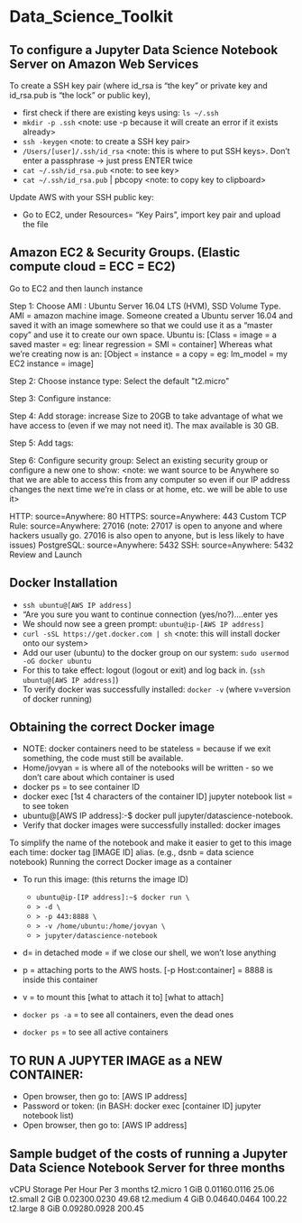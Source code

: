 # Data_Science_Toolkit

## To configure a Jupyter Data Science Notebook Server on Amazon Web Services

To create a SSH key pair (where id_rsa is “the key” or private key and id_rsa.pub is “the lock” or public key),
* first check if there are existing keys using: `ls ~/.ssh`
* `mkdir -p .ssh` <note: use -p because it will create an error if it exists already>
* `ssh -keygen` <note: to create a SSH key pair>
* `/Users/[user]/.ssh/id_rsa` <note: this is where to put SSH keys>. Don’t enter a passphrase -> just press ENTER twice
* `cat ~/.ssh/id_rsa.pub` <note: to see key>
* `cat ~/.ssh/id_rsa.pub` | pbcopy <note: to copy key to clipboard>

Update AWS with your SSH public key:
* Go to EC2, under Resources= “Key Pairs”, import key pair and upload the file

## Amazon EC2 & Security Groups. (Elastic compute cloud = ECC = EC2)

Go to EC2 and then launch instance

Step 1: Choose AMI : Ubuntu Server 16.04 LTS (HVM), SSD Volume Type. AMI = amazon machine image. Someone created a Ubuntu server 16.04 and saved it with an image somewhere so that we could use it as a “master copy” and use it to create our own space.
Ubuntu is: [Class = image = a saved master = eg: linear regression = SMI = container]
Whereas what we’re creating now is an: [Object = instance = a copy = eg: lm_model = my EC2 instance = image]

Step 2: Choose instance type: Select the default "t2.micro"

Step 3: Configure instance:

Step 4: Add storage: increase Size to 20GB to take advantage of what we have access to (even if we may not need it). The max available is 30 GB.

Step 5: Add tags:

Step 6: Configure security group: Select an existing security group or configure a new one to show: <note: we want source to be Anywhere so that we are able to access this from any computer so even if our IP address changes the next time we’re in class or at home, etc. we will be able to use it>

HTTP: source=Anywhere: 80
HTTPS: source=Anywhere: 443
Custom TCP Rule: source=Anywhere: 27016 (note: 27017 is open to anyone and where hackers usually go. 27016 is also open to anyone, but is less likely to have issues)
PostgreSQL: source=Anywhere: 5432
SSH: source=Anywhere: 5432
Review and Launch

## Docker Installation
* `ssh ubuntu@[AWS IP address]`
* “Are you sure you want to continue connection (yes/no?)….enter yes
* We should now see a green prompt: `ubuntu@ip-[AWS IP address]`
* `curl -sSL https://get.docker.com | sh` <note:  this will install docker onto our system>
* Add our user (ubuntu) to the docker group on our system: `sudo usermod -oG docker ubuntu`
* For this to take effect:  logout (logout or exit) and log back in. (`ssh ubuntu@[AWS IP address]`)
* To verify docker was successfully installed:  `docker -v` (where v=version of docker running)

## Obtaining the correct Docker image
* NOTE:  docker containers need to be stateless = because if we exit something, the code must still be available.
* Home/jovyan = is where all of the notebooks will be written - so we don’t care about which container is used
* docker ps = to see container ID
* docker exec [1st 4 characters of the container ID] jupyter notebook list = to see token
* ubuntu@[AWS IP address]:-$ docker pull jupyter/datascience-notebook.
* Verify that docker images were successfully installed: docker images

To simplify the name of the notebook and make it easier to get to this image each time: docker tag [IMAGE ID] alias. (e.g., dsnb = data science notebook)
Running the correct Docker image as a container
* To run this image:  (this returns the image ID)
    * `ubuntu@ip-[IP address]:~$ docker run \`
    * `> -d \ `  
    * `> -p 443:8888 \`
    * `> -v /home/ubuntu:/home/jovyan \`
    * `> jupyter/datascience-notebook`

* d= in detached mode = if we close our shell, we won’t lose anything
* p = attaching ports to the AWS hosts. [-p Host:container] = 8888 is inside this container
* v = to mount this [what to attach it to] [what to attach]
 
* `docker ps -a` = to see all containers, even the dead ones
* `docker ps` = to see all active containers

## TO RUN A JUPYTER IMAGE as a NEW CONTAINER:

* Open browser, then go to: [AWS IP address]
* Password or token: (in BASH: docker exec [container ID] jupyter notebook list)
* Open browser, then go to: [AWS IP address]

## Sample budget of the costs of running a Jupyter Data Science Notebook Server for three months
vCPU Storage Per Hour Per 3 months
t2.micro 1 GiB  0.01160.0116 25.06
t2.small 2 GiB  0.02300.0230 49.68
t2.medium 4 GiB  0.04640.0464 100.22
t2.large 8 GiB  0.09280.0928 200.45

